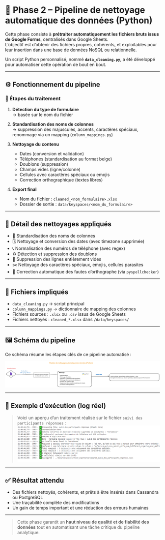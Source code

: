 # 🧼 Phase 2 – Pipeline de nettoyage automatique des données (Python)

Cette phase consiste à **prétraiter automatiquement les fichiers bruts issus de Google Forms**, centralisés dans Google Sheets.  
L’objectif est d’obtenir des fichiers propres, cohérents, et exploitables pour leur insertion dans une base de données NoSQL ou relationnelle.

Un script Python personnalisé, nommé **`data_cleaning.py`**, a été développé pour automatiser cette opération de bout en bout.

---

## ⚙️ Fonctionnement du pipeline

### 🔁 Étapes du traitement

1. **Détection du type de formulaire**  
   → basée sur le nom du fichier

2. **Standardisation des noms de colonnes**  
   → suppression des majuscules, accents, caractères spéciaux, renommage via un mapping (`column_mappings.py`)

3. **Nettoyage du contenu**  
   - Dates (conversion et validation)
   - Téléphones (standardisation au format belge)
   - Doublons (suppression)
   - Champs vides (ligne/colonne)
   - Cellules avec caractères spéciaux ou emojis
   - Correction orthographique (textes libres)

4. **Export final**
   - Nom du fichier : `cleaned_<nom_formulaire>.xlsx`
   - Dossier de sortie : `data/keyspaces/<nom_du_formulaire>`

---

## 🧼 Détail des nettoyages appliqués

- 🔡 Standardisation des noms de colonnes  
- 🗓 Nettoyage et conversion des dates (avec timezone supprimée)  
- 📞 Normalisation des numéros de téléphone (avec regex)  
- ♻️ Détection et suppression des doublons  
- 🧼 Suppression des lignes entièrement vides  
- ✂️ Nettoyage des caractères spéciaux, emojis, cellules parasites  
- 🧠 Correction automatique des fautes d’orthographe (via `pyspellchecker`)

---

## 📁 Fichiers impliqués

- `data_cleaning.py` → script principal
- `column_mappings.py` → dictionnaire de mapping des colonnes
- Fichiers sources : `.xlsx` ou `.csv` issus de Google Sheets
- Fichiers nettoyés : `cleaned_*.xlsx` dans `/data/keyspaces/`

---

## 🖼️ Schéma du pipeline

Ce schéma résume les étapes clés de ce pipeline automatisé :

![Schéma pipeline nettoyage](./image/Pipeline_de_nettoyage_automatique.png)

---

## 📸 Exemple d’exécution (log réel)

> Voici un aperçu d’un traitement réalisé sur le fichier `suivi des participants réponses` :
![Schéma pipeline nettoyage](./image/exemple_log.PNG)


---

## ✅ Résultat attendu

- Des fichiers nettoyés, cohérents, et prêts à être insérés dans Cassandra ou PostgreSQL
- Une traçabilité complète des modifications
- Un gain de temps important et une réduction des erreurs humaines

---

> Cette phase garantit un **haut niveau de qualité et de fiabilité des données** tout en automatisant une tâche critique du pipeline analytique.
